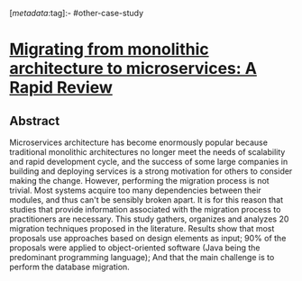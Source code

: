 <!-- deno-fmt-ignore-start -->

[_metadata_:tag]:- #other-case-study

<!-- deno-fmt-ignore-end -->

# [Migrating from monolithic architecture to microservices: A Rapid Review](https://doi.org/10.1109/SCCC49216.2019.8966423)

## Abstract

Microservices architecture has become enormously popular because traditional
monolithic architectures no longer meet the needs of scalability and rapid
development cycle, and the success of some large companies in building and
deploying services is a strong motivation for others to consider making the
change. However, performing the migration process is not trivial. Most systems
acquire too many dependencies between their modules, and thus can't be sensibly
broken apart. It is for this reason that studies that provide information
associated with the migration process to practitioners are necessary. This study
gathers, organizes and analyzes 20 migration techniques proposed in the
literature. Results show that most proposals use approaches based on design
elements as input; 90% of the proposals were applied to object-oriented software
(Java being the predominant programming language); And that the main challenge
is to perform the database migration.
